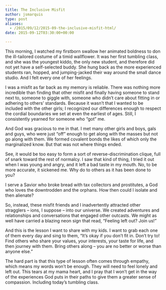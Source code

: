 ```yaml
---
title: The Inclusive Misfit
author: jsmarquis
type: post
aliases:
  - /2015/09/12/2015-09-the-inclusive-misfit-html/
date: 2015-09-12T03:30:00+00:00

---
```

This morning, I watched my firstborn swallow her animated boldness to don the ill-tailored costume of a timid wallflower. It was her first tumbling class, and she was the youngest kiddo, the only new student, and therefore did not yet have a self-selected buddy. She hung back as the more experienced students ran, hopped, and jumping-jacked their way around the small dance studio. And I felt every one of her feelings. 

I was a misfit as far back as my memory is reliable. There was nothing more incredible than finding that other misfit and finally having someone to stand next to, someone to giggle with, someone who didn&#8217;t care about fitting in or adhering to others&#8217; standards. Because it wasn&#8217;t that I wanted to be included with the other girls; I recognized our differences enough to respect the cordial boundaries we set at even the earliest of ages. Still, I consistently yearned for someone who &#8220;got&#8221; me.

And God was gracious to me in that. I met many other girls and boys, gals and guys, who were just &#8220;off&#8221; enough to get along with the masses but not go along with them. We formed covalent bonds the likes of which only the marginalized know. But that was not where things ended.

See, it would be too easy to form a sort of reverse-discrimination clique, full of snark toward the rest of normalcy. I saw that kind of thing, I tried it out when I was young and angry, and it left a bad taste in my mouth. No, to be more accurate, it sickened me. Why do to others as it has been done to you?

I serve a Savior who broke bread with tax collectors and prostitutes, a God who loves the downtrodden and the orphans. How then could I isolate and then alienate?

So, instead, these misfit friends and I inadvertently attracted other stragglers &#8211; ions, I suppose &#8211; into our universe. We created adventures and relationships and conversations that engaged other outcasts. We might as well have carried a blazing neon sign that read, &#8220;Feeling left out? Join us!&#8221; 

And this is the lesson I want to share with my kids. I want to grab each one of them every day and sing to them, &#8220;It&#8217;s okay if you don&#8217;t fit in. Don&#8217;t try to! Find others who share your values, your interests, your taste for life, and then journey with them. Bring others along &#8211; you are no better or worse than anyone else.&#8221;

The hard part is that this type of lesson often comes through empathy, which means my words won&#8217;t be enough. They will need to feel lonely and left out. This tears at my mama heart, and I pray that I won&#8217;t get in the way of the experiences God puts in their paths to give them a greater sense of compassion. Including today&#8217;s tumbling class.